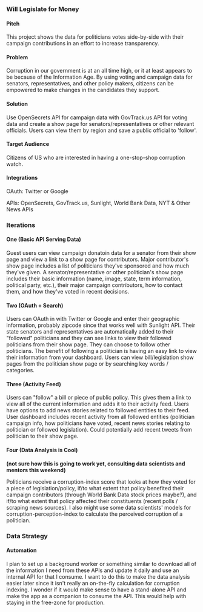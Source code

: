 ### Will Legislate for Money
#### Pitch
This project shows the data for politicians votes side-by-side with their campaign contributions in an effort to increase transparency.
#### Problem
Corruption in our government is at an all time high, or it at least appears to be because of the Information Age. By using voting and campaign data for senators, representatives, and other policy makers, citizens can be empowered to make changes in the candidates they support.
#### Solution
Use OpenSecrets API for campaign data with GovTrack.us API for voting data and create a show page for senators/representatives or other relevant officials. Users can view them by region and save a public official to 'follow'.
#### Target Audience
Citizens of US who are interested in having a one-stop-shop corruption watch.
#### Integrations
OAuth: Twitter or Google

APIs: OpenSecrets, GovTrack.us, Sunlight, World Bank Data, NYT & Other News APIs

### Iterations
#### One (Basic API Serving Data)
Guest users can view campaign donatoin data for a senator from their show page and view a link to a show page for contributors. Major contributor's show page includes a list of politicians they've sponsored and how much they've given.
A senator/representative or other politician's show page includes their basic information (name, image, state, term information, political party, etc.), their major campaign contributors, how to contact them, and how they've voted in recent decisions.
#### Two (OAuth + Search)
Users can OAuth in with Twitter or Google and enter their geographic information, probably zipcode since that works well with Sunlight API. Their state senators and representatives are automatically added to their "followed" politicians and they can see links to view their followed politicians from their show page. They can choose to follow other politicians. The benefit of following a politician is having an easy link to view their information from your dashboard. Users can view bill/legislation show pages from the politician show page or by searching key words / categories.
#### Three (Activity Feed)
Users can "follow" a bill or piece of public policy. This gives them a link to view all of the current information and adds it to their activity feed. Users have options to add news stories related to followed entities to their feed.
User dashboard includes recent activity from all followed entities (politician campaign info, how politicians have voted, recent news stories relating to politician or followed legislation). Could potentially add recent tweets from politician to their show page.
#### Four (Data Analysis is Cool)
**(not sure how this is going to work yet, consulting data scientists and mentors this weekend)**

Politicians receive a corruption-index score that looks at how they voted for a piece of legislation/policy, if/to what extent that policy benefited their campaign contributors (through World Bank Data stock prices maybe?), and if/to what extent that policy affected their constituents (recent polls / scraping news sources). I also might use some data scientists' models for corruption-perception-index to calculate the perceived corruption of a politician. 

### Data Strategy
#### Automation
I plan to set up a background worker or something similar to download all of the information I need from these APIs and update it daily and use an internal API for that I consume. I want to do this to make the data analysis easier later since it isn't really an on-the-fly calculation for corruption indexing. I wonder if it would make sense to have a stand-alone API and make the app as a companion to consume the API. This would help with staying in the free-zone for production.
